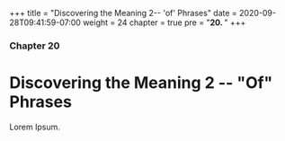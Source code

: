 +++
title = "Discovering the Meaning 2-- 'of' Phrases"
date = 2020-09-28T09:41:59-07:00
weight = 24
chapter = true
pre = "<b>20. </b>"
+++

### Chapter 20

# Discovering the Meaning 2 -- "Of" Phrases

Lorem Ipsum.
